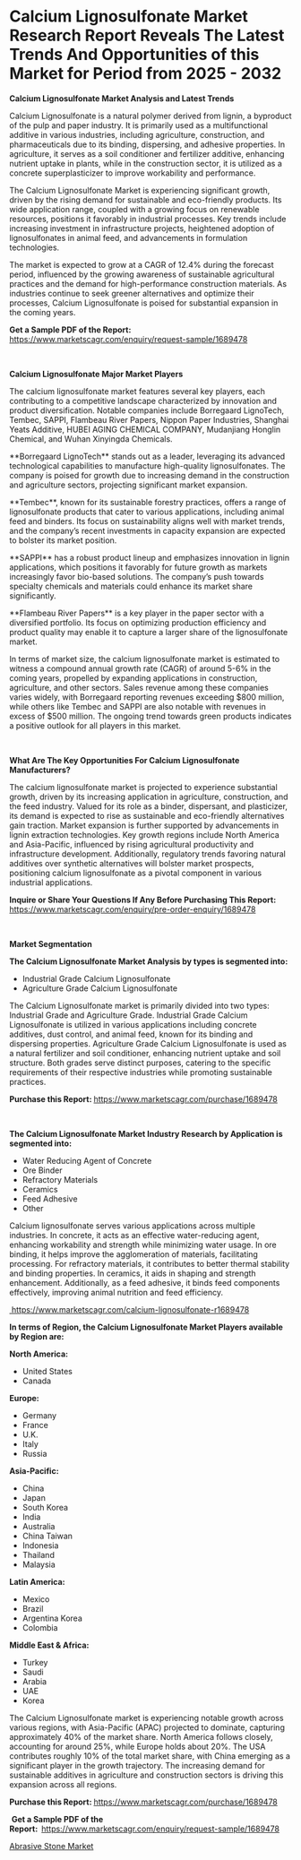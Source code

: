 <p><h1>Calcium Lignosulfonate Market Research Report Reveals The Latest Trends And Opportunities of this Market for Period from 2025 - 2032</h1></p><p><strong>Calcium Lignosulfonate Market Analysis and Latest Trends</strong></p>
<p><p>Calcium Lignosulfonate is a natural polymer derived from lignin, a byproduct of the pulp and paper industry. It is primarily used as a multifunctional additive in various industries, including agriculture, construction, and pharmaceuticals due to its binding, dispersing, and adhesive properties. In agriculture, it serves as a soil conditioner and fertilizer additive, enhancing nutrient uptake in plants, while in the construction sector, it is utilized as a concrete superplasticizer to improve workability and performance.</p><p>The Calcium Lignosulfonate Market is experiencing significant growth, driven by the rising demand for sustainable and eco-friendly products. Its wide application range, coupled with a growing focus on renewable resources, positions it favorably in industrial processes. Key trends include increasing investment in infrastructure projects, heightened adoption of lignosulfonates in animal feed, and advancements in formulation technologies.</p><p>The market is expected to grow at a CAGR of 12.4% during the forecast period, influenced by the growing awareness of sustainable agricultural practices and the demand for high-performance construction materials. As industries continue to seek greener alternatives and optimize their processes, Calcium Lignosulfonate is poised for substantial expansion in the coming years.</p></p>
<p><strong>Get a Sample PDF of the Report:&nbsp;</strong> <a href="https://www.marketscagr.com/enquiry/request-sample/1689478?utm_campaign=2003&utm_medium=2&utm_source=Github&utm_content=ia&utm_term=07012025&utm_id=calcium-lignosulfonate">https://www.marketscagr.com/enquiry/request-sample/1689478</a></p>
<p>&nbsp;</p>
<p><strong>Calcium Lignosulfonate Major Market Players</strong></p>
<p><p>The calcium lignosulfonate market features several key players, each contributing to a competitive landscape characterized by innovation and product diversification. Notable companies include Borregaard LignoTech, Tembec, SAPPI, Flambeau River Papers, Nippon Paper Industries, Shanghai Yeats Additive, HUBEI AGING CHEMICAL COMPANY, Mudanjiang Honglin Chemical, and Wuhan Xinyingda Chemicals.</p><p>**Borregaard LignoTech** stands out as a leader, leveraging its advanced technological capabilities to manufacture high-quality lignosulfonates. The company is poised for growth due to increasing demand in the construction and agriculture sectors, projecting significant market expansion.</p><p>**Tembec**, known for its sustainable forestry practices, offers a range of lignosulfonate products that cater to various applications, including animal feed and binders. Its focus on sustainability aligns well with market trends, and the company’s recent investments in capacity expansion are expected to bolster its market position.</p><p>**SAPPI** has a robust product lineup and emphasizes innovation in lignin applications, which positions it favorably for future growth as markets increasingly favor bio-based solutions. The company’s push towards specialty chemicals and materials could enhance its market share significantly.</p><p>**Flambeau River Papers** is a key player in the paper sector with a diversified portfolio. Its focus on optimizing production efficiency and product quality may enable it to capture a larger share of the lignosulfonate market.</p><p>In terms of market size, the calcium lignosulfonate market is estimated to witness a compound annual growth rate (CAGR) of around 5-6% in the coming years, propelled by expanding applications in construction, agriculture, and other sectors. Sales revenue among these companies varies widely, with Borregaard reporting revenues exceeding $800 million, while others like Tembec and SAPPI are also notable with revenues in excess of $500 million. The ongoing trend towards green products indicates a positive outlook for all players in this market.</p></p>
<p>&nbsp;</p>
<p><strong>What Are The Key Opportunities For Calcium Lignosulfonate Manufacturers?</strong></p>
<p><p>The calcium lignosulfonate market is projected to experience substantial growth, driven by its increasing application in agriculture, construction, and the feed industry. Valued for its role as a binder, dispersant, and plasticizer, its demand is expected to rise as sustainable and eco-friendly alternatives gain traction. Market expansion is further supported by advancements in lignin extraction technologies. Key growth regions include North America and Asia-Pacific, influenced by rising agricultural productivity and infrastructure development. Additionally, regulatory trends favoring natural additives over synthetic alternatives will bolster market prospects, positioning calcium lignosulfonate as a pivotal component in various industrial applications.</p></p>
<p><strong>Inquire or Share Your Questions If Any Before Purchasing This Report:</strong> <a href="https://www.marketscagr.com/enquiry/pre-order-enquiry/1689478?utm_campaign=2003&utm_medium=2&utm_source=Github&utm_content=ia&utm_term=07012025&utm_id=calcium-lignosulfonate">https://www.marketscagr.com/enquiry/pre-order-enquiry/1689478</a></p>
<p>&nbsp;</p>
<p><strong>Market Segmentation</strong></p>
<p><strong>The Calcium Lignosulfonate Market Analysis by types is segmented into:</strong></p>
<p><ul><li>Industrial Grade Calcium Lignosulfonate</li><li>Agriculture Grade Calcium Lignosulfonate</li></ul></p>
<p><p>The Calcium Lignosulfonate market is primarily divided into two types: Industrial Grade and Agriculture Grade. Industrial Grade Calcium Lignosulfonate is utilized in various applications including concrete additives, dust control, and animal feed, known for its binding and dispersing properties. Agriculture Grade Calcium Lignosulfonate is used as a natural fertilizer and soil conditioner, enhancing nutrient uptake and soil structure. Both grades serve distinct purposes, catering to the specific requirements of their respective industries while promoting sustainable practices.</p></p>
<p><strong>Purchase this Report:&nbsp;</strong><a href="https://www.marketscagr.com/purchase/1689478?utm_campaign=2003&utm_medium=2&utm_source=Github&utm_content=ia&utm_term=07012025&utm_id=calcium-lignosulfonate">https://www.marketscagr.com/purchase/1689478</a></p>
<p>&nbsp;</p>
<p><strong>The Calcium Lignosulfonate Market Industry Research by Application is segmented into:</strong></p>
<p><ul><li>Water Reducing Agent of Concrete</li><li>Ore Binder</li><li>Refractory Materials</li><li>Ceramics</li><li>Feed Adhesive</li><li>Other</li></ul></p>
<p><p>Calcium lignosulfonate serves various applications across multiple industries. In concrete, it acts as an effective water-reducing agent, enhancing workability and strength while minimizing water usage. In ore binding, it helps improve the agglomeration of materials, facilitating processing. For refractory materials, it contributes to better thermal stability and binding properties. In ceramics, it aids in shaping and strength enhancement. Additionally, as a feed adhesive, it binds feed components effectively, improving animal nutrition and feed efficiency.</p></p>
<p><a href="https://www.marketscagr.com/calcium-lignosulfonate-r1689478?utm_campaign=2003&utm_medium=2&utm_source=Github&utm_content=ia&utm_term=07012025&utm_id=calcium-lignosulfonate">&nbsp;https://www.marketscagr.com/calcium-lignosulfonate-r1689478</a></p>
<p><strong>In terms of Region, the Calcium Lignosulfonate Market Players available by Region are:</strong></p>
<p>
    <p> <strong> North America: </strong>
        <ul>
            <li>United States</li>
            <li>Canada</li>
        </ul>
        </p> 
    <p> <strong> Europe: </strong>
        <ul>
            <li>Germany</li>
            <li>France</li>
            <li>U.K.</li>
            <li>Italy</li>
            <li>Russia</li>
        </ul>
        </p> 
    <p> <strong> Asia-Pacific: </strong>
        <ul>
            <li>China</li>
            <li>Japan</li>
            <li>South Korea</li>
            <li>India</li>
            <li>Australia</li>
            <li>China Taiwan</li>
            <li>Indonesia</li>
            <li>Thailand</li>
            <li>Malaysia</li>
        </ul>
        </p> 
    <p> <strong> Latin America: </strong>
        <ul>
            <li>Mexico</li>
            <li>Brazil</li>
            <li>Argentina Korea</li>
            <li>Colombia</li>
        </ul>
        </p> 
    <p> <strong> Middle East & Africa: </strong>
        <ul>
            <li>Turkey</li>
            <li>Saudi</li>
            <li>Arabia</li>
            <li>UAE</li>
            <li>Korea</li>
        </ul>
    </p>
    </p>
<p><p>The Calcium Lignosulfonate market is experiencing notable growth across various regions, with Asia-Pacific (APAC) projected to dominate, capturing approximately 40% of the market share. North America follows closely, accounting for around 25%, while Europe holds about 20%. The USA contributes roughly 10% of the total market share, with China emerging as a significant player in the growth trajectory. The increasing demand for sustainable additives in agriculture and construction sectors is driving this expansion across all regions.</p></p>
<p><strong>Purchase this Report: </strong><a href="https://www.marketscagr.com/purchase/1689478?utm_campaign=2003&utm_medium=2&utm_source=Github&utm_content=ia&utm_term=07012025&utm_id=calcium-lignosulfonate">https://www.marketscagr.com/purchase/1689478</a></p>
<p>&nbsp;<strong>Get a Sample PDF of the Report:&nbsp;&nbsp;</strong><a href="https://www.marketscagr.com/enquiry/request-sample/1689478?utm_campaign=2003&utm_medium=2&utm_source=Github&utm_content=ia&utm_term=07012025&utm_id=calcium-lignosulfonate">https://www.marketscagr.com/enquiry/request-sample/1689478</a></p>
<p><strong></strong></p>
<p><p><a href="https://github.com/gulaimolin/Market-Research-Report-List-6/blob/main/abrasive-stone-market.md?utm_campaign=2003&utm_medium=2&utm_source=Github&utm_content=ia&utm_term=07012025&utm_id=calcium-lignosulfonate">Abrasive Stone Market</a></p></p>